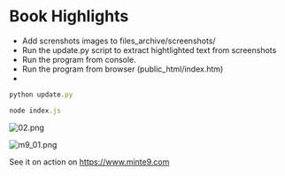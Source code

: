 # Book Highlights

- Add screnshots images to files_archive/screenshots/
- Run the update.py script to extract hightlighted text from screenshots
- Run the program from console.
- Run the program from browser (public_html/index.htm)
- 
~~~js
python update.py
~~~

~~~js
node index.js
~~~

![02.png](https://www.minte9.com/lib/images/github/book-highlights/highlight_02.png)

![m9_01.png](https://www.minte9.com/lib/images/github/book-highlights/m9_01.png)

See it on action on https://www.minte9.com
